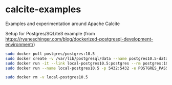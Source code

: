 # calcite-examples
Examples and experimentation around Apache Calcite


Setup for Postgres/SQLite3 example (from https://ryaneschinger.com/blog/dockerized-postgresql-development-environment/)
```bash
sudo docker pull postgres/postgres:10.5
sudo docker create -v /var/lib/postgresql/data --name postgres10.5-data busybox # we decouple volume from DB image
sudo docker run -it --link local-postgres10.5:postgres --rm postgres:10.5 sh -c 'exec psql -h "$POSTGRES_PORT_5432_TCP_ADDR" -p "$POSTGRES_PORT_5432_TCP_PORT" -U postgres'
sudo docker run --name local-postgres10.5 -p 5432:5432 -e POSTGRES_PASSWORD=postgres -d --volumes-from postgres10.5-data postgres:10.5

sudo docker rm -v local-postgres10.5
```
